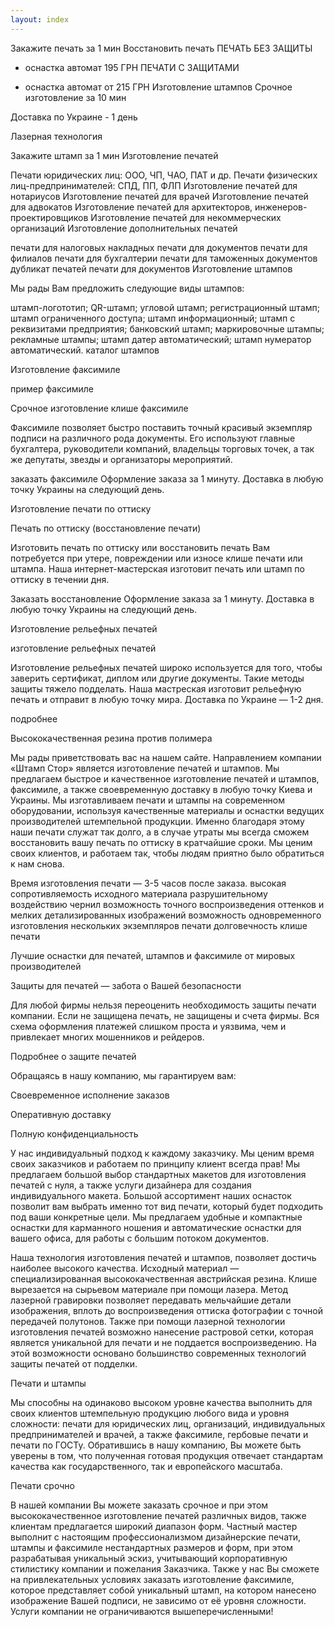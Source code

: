 ```yaml
---
layout: index
---
```

<!-- <div class="copy">
  <h2>{{ site.data.app.title }}</h2>
  <p>{{ site.data.app.description | markdownify }}</p>
  <h2>The Best of Both Worlds.</h2>
  <p>{{ site.data.app.combination }}</p>
  <div class="bennies">
    <div class="benefits">
      <h3>Static Sites</h3>
      <hr>
      <ul>
          {% for benefit in site.data.app.staticBenefits %}
            <li>{{ benefit | capitalize }}</li>
          {% endfor %}
      </ul>
    </div>
    <div class="benefits">
      <h3>Client-Side JS</h3>
      <hr>
      <ul>
          {% for benefit in site.data.app.dynamicBenefits %}
            <li>{{ benefit | capitalize }}</li>
          {% endfor %}
      </ul>
    </div>
  </div>
  <p class="environment">*Enable Javascript to see the page rendered with Vue.</p>
</div> -->


Закажите печать за 1 мин Восстановить печать
ПЕЧАТЬ БЕЗ ЗАЩИТЫ

+ оснастка автомат
195 ГРН
ПЕЧАТИ С ЗАЩИТАМИ

+ оснастка автомат
от 215 ГРН 
Изготовление штампов
Срочное изготовление за 10 мин


Доставка по Украине - 1 день


Лазерная технология


Закажите штамп за 1 мин 
Изготовление печатей

Печати юридических лиц: ООО, ЧП, ЧАО, ПАТ и др.
Печати физических лиц-предпринимателей: СПД, ПП, ФЛП
Изготовление печатей для нотариусов
Изготовление печатей для врачей
Изготовление печатей для адвокатов
Изготовление печатей для архитекторов, инженеров-проектировщиков
Изготовление печатей для некоммерческих организаций
Изготовление дополнительных печатей

печати для налоговых накладных
печати для документов
печати для филиалов
печати для бухгалтерии
печати для таможенных документов
дубликат печатей
печати для документов
Изготовление штампов

Мы рады Вам предложить следующие виды штампов:

штамп-логототип;
QR-штамп;
угловой штамп;
регистрационный штамп;
штамп ограниченного доступа;
штамп информационный;
штамп с реквизитами предприятия;
банковский штамп;
маркировочные штампы;
рекламные штампы;
штамп датер автоматический;
штамп нумератор автоматический.
каталог штампов

Изготовление факсимиле

пример факсимиле

Срочное изготовление клише факсимиле

Факсимиле позволяет быстро поставить точный красивый экземпляр подписи на различного рода документы. Его используют главные бухгалтера, руководители компаний, владельцы торговых точек, а так же депутаты, звезды и организаторы мероприятий.

заказать факсимиле
Оформление заказа за 1 минуту. Доставка в любую точку Украины на следующий день.

Изготовление печати по оттиску

Печать по оттиску (восстановление печати)

Изготовить печать по оттиску или восстановить печать Вам потребуется при утере, повреждении или износе клише печати или штампа. Наша интернет-мастерская изготовит печать или штамп по оттиску в течении дня.

Заказать восстановление
Оформление заказа за 1 минуту. Доставка в любую точку Украины на следующий день.

Изготовление рельефных печатей

изготовление рельефных печатей

Изготовление рельефных печатей широко используется для того, чтобы заверить сертификат, диплом или другие документы. Такие методы защиты тяжело подделать. Наша мастреская изготовит рельефную печать и отправит в любую точку мира. Доставка по Украине  — 1-2 дня.

подробнее

Высококачественная резина против полимера

Мы рады приветствовать вас на нашем сайте.
Направлением компании «Штамп Стор» является изготовление печатей и штампов. Мы предлагаем быстрое и качественное изготовление печатей и штампов, факсимиле, а также своевременную доставку в любую точку Киева и Украины.
Мы изготавливаем печати и штампы на современном оборудовании, используя качественные материалы и оснастки ведущих производителей штемпельной продукции. Именно благодаря этому наши печати служат так долго, а в случае утраты мы всегда сможем восстановить вашу печать по оттиску в кратчайшие сроки.
Мы ценим своих клиентов, и работаем так, чтобы людям приятно было обратиться к нам снова.

Время изготовления печати — 3-5 часов после заказа.
высокая сопротивляемость исходного материала разрушительному воздействию чернил
возможность точного воспроизведения оттенков и мелких детализированных изображений
возможность одновременного изготовления нескольких экземпляров печати
долговечность клише печати

Лучшие оснастки для печатей, штампов и факсимиле от мировых производителей

Защиты для печатей — забота о Вашей безопасности

Для любой фирмы нельзя переоценить необходимость защиты печати компании. Если не защищена печать, не защищены и счета фирмы. Вся схема оформления платежей слишком проста и уязвима, чем и привлекает многих мошенников и рейдеров.

Подробнее о защите печатей

Обращаясь в нашу компанию, мы гарантируем вам:



Своевременное исполнение заказов



Оперативную доставку



Полную конфиденциальность

У нас индивидуальный подход к каждому заказчику. Мы ценим время своих заказчиков и работаем по принципу клиент всегда прав!
Мы предлагаем большой выбор стандартных макетов для изготовления печатей с нуля, а также услуги дизайнера для создания индивидуального макета. Большой ассортимент наших оснасток позволит вам выбрать именно тот вид печати, который будет подходить под ваши конкретные цели. Мы предлагаем удобные и компактные оснастки для карманного ношения и автоматические оснастки для вашего офиса, для работы с большим потоком документов.

Наша технология изготовления печатей и штампов, позволяет достичь наиболее высокого качества. Исходный материал — специализированная высококачественная австрийская резина. Клише вырезается на сырьевом материале при помощи лазера. Метод лазерной гравировки позволяет передавать мельчайшие детали изображения, вплоть до воспроизведения оттиска фотографии с точной передачей полутонов. Также при помощи лазерной технологии изготовления печатей возможно нанесение растровой сетки, которая является уникальной для печати и не поддается воспроизведению. На этой возможности основано большинство современных технологий защиты печатей от подделки.

Печати и штампы

Мы способны на одинаково высоком уровне качества выполнить для своих клиентов штемпельную продукцию любого вида и уровня сложности: печати для юридических лиц, организаций, индивидуальных предпринимателей и врачей, а также факсимиле, гербовые печати и печати по ГОСТу. Обратившись в нашу компанию, Вы можете быть уверены в том, что полученная готовая продукция отвечает стандартам качества как государственного, так и европейского масштаба.

Печати срочно

В нашей компании Вы можете заказать срочное и при этом высококачественное изготовление печатей различных видов, также клиентам предлагается широкий диапазон форм. Частный мастер выполнит с настоящим профессионализмом дизайнерские печати, штампы и факсимиле нестандартных размеров и форм, при этом разрабатывая уникальный эскиз, учитывающий корпоративную стилистику компании и пожелания Заказчика. Также у нас Вы сможете на привлекательных условиях заказать изготовление факсимиле, которое представляет собой уникальный штамп, на котором нанесено изображение Вашей подписи, не зависимо от её уровня сложности. Услуги компании не ограничиваются вышеперечисленными!

